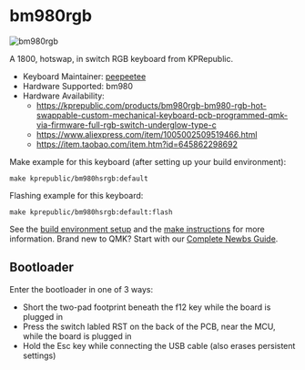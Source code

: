 # bm980rgb

![bm980rgb](https://i.imgur.com/k4NQGLxh.jpeg)

A 1800, hotswap, in switch RGB keyboard from KPRepublic.

* Keyboard Maintainer: [peepeetee](https://github.com/peepeetee)
* Hardware Supported: bm980
* Hardware Availability:
  * https://kprepublic.com/products/bm980rgb-bm980-rgb-hot-swappable-custom-mechanical-keyboard-pcb-programmed-qmk-via-firmware-full-rgb-switch-underglow-type-c
  * https://www.aliexpress.com/item/1005002509519466.html
  * https://item.taobao.com/item.htm?id=645862298692

Make example for this keyboard (after setting up your build environment):

    make kprepublic/bm980hsrgb:default

Flashing example for this keyboard:

    make kprepublic/bm980hsrgb:default:flash

See the [build environment setup](https://docs.qmk.fm/#/getting_started_build_tools) and the [make instructions](https://docs.qmk.fm/#/getting_started_make_guide) for more information. Brand new to QMK? Start with our [Complete Newbs Guide](https://docs.qmk.fm/#/newbs).

## Bootloader

Enter the bootloader in one of 3 ways:

* Short the two-pad footprint beneath the f12 key while the board is plugged in
* Press the switch labled RST on the back of the PCB, near the MCU, while the board is plugged in
* Hold the Esc key while connecting the USB cable (also erases persistent settings)
